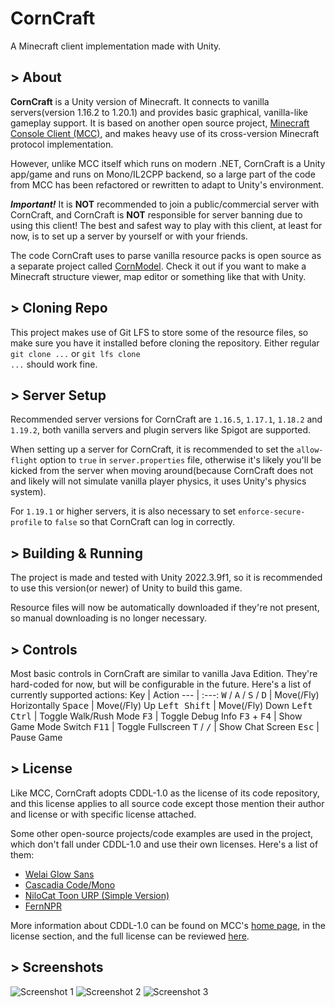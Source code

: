 # CornCraft
A Minecraft client implementation made with Unity.

## > About
__CornCraft__ is a Unity version of Minecraft. It connects to vanilla servers(version 1.16.2 to 1.20.1) and provides basic graphical, vanilla-like gameplay support. It is based on another open source project, [Minecraft Console Client (MCC)](https://github.com/MCCTeam/Minecraft-Console-Client), and makes heavy use of its cross-version Minecraft protocol implementation.

However, unlike MCC itself which runs on modern .NET, CornCraft is a Unity app/game and runs on Mono/IL2CPP backend, so a large part of the code from MCC has been refactored or rewritten to adapt to Unity's environment.

__*Important!*__ It is __NOT__ recommended to join a public/commercial server with CornCraft, and CornCraft is __NOT__ responsible for server banning due to using this client! The best and safest way to play with this client, at least for now, is to set up a server by yourself or with your friends.

The code CornCraft uses to parse vanilla resource packs is open source as a separate project called [CornModel](https://github.com/DevBobcorn/CornModel). Check it out if you want to make a Minecraft structure viewer, map editor or something like that with Unity.

## > Cloning Repo
This project makes use of Git LFS to store some of the resource files, so make sure you have it installed before cloning the repository. Either regular <code>git clone ...</code> or <code>git lfs clone ...</code> should work fine.

## > Server Setup
Recommended server versions for CornCraft are <code>1.16.5</code>, <code>1.17.1</code>, <code>1.18.2</code> and <code>1.19.2</code>, both vanilla servers and plugin servers like Spigot are supported.

When setting up a server for CornCraft, it is recommended to set the <code>allow-flight</code> option to <code>true</code> in <code>server.properties</code> file, otherwise it's likely you'll be kicked from the server when moving around(because CornCraft does not and likely will not simulate vanilla player physics, it uses Unity's physics system).

For <code>1.19.1</code> or higher servers, it is also necessary to set <code>enforce-secure-profile</code> to <code>false</code> so that CornCraft can log in correctly.

## > Building & Running
The project is made and tested with Unity 2022.3.9f1, so it is recommended to use this version(or newer) of Unity to build this game.

Resource files will now be automatically downloaded if they're not present, so manual downloading is no longer necessary.

## > Controls
Most basic controls in CornCraft are similar to vanilla Java Edition. They're hard-coded for now, but will be configurable in the future. Here's a list of currently supported actions:
Key                                                       | Action
---                                                       | :---:
<kbd>W</kbd> / <kbd>A</kbd> / <kbd>S</kbd> / <kbd>D</kbd> | Move(/Fly) Horizontally
<kbd>Space</kbd>                                          | Move(/Fly) Up
<kbd>Left Shift</kbd>                                     | Move(/Fly) Down
<kbd>Left Ctrl</kbd>                                      | Toggle Walk/Rush Mode
<kbd>F3</kbd>                                             | Toggle Debug Info
<kbd>F3</kbd> + <kbd>F4</kbd>                             | Show Game Mode Switch
<kbd>F11</kbd>                                            | Toggle Fullscreen
<kbd>T</kbd> / <kbd>/</kbd>                               | Show Chat Screen
<kbd>Esc</kbd>                                            | Pause Game

## > License
Like MCC, CornCraft adopts CDDL-1.0 as the license of its code repository, and this license applies to all source code except those mention their author and license or with specific license attached.

Some other open-source projects/code examples are used in the project, which don't fall under CDDL-1.0 and use their own licenses. Here's a list of them:
* [Welai Glow Sans](https://github.com/welai/glow-sans)
* [Cascadia Code/Mono](https://github.com/microsoft/cascadia-code)
* [NiloCat Toon URP (Simple Version)](https://github.com/ColinLeung-NiloCat/UnityURPToonLitShaderExample)
* [FernNPR](https://github.com/FernRender/FernNPR)

More information about CDDL-1.0 can be found on MCC's [home page](https://github.com/MCCTeam/Minecraft-Console-Client), in the license section, and the full license can be reviewed [here](http://opensource.org/licenses/CDDL-1.0).

## > Screenshots
![Screenshot 1](https://s2.loli.net/2022/10/23/yk9D2ejznQE5ZJa.png)
![Screenshot 2](https://s2.loli.net/2022/10/24/pLfmGiEbBOqFzTZ.png)
![Screenshot 3](https://s2.loli.net/2022/10/25/RSZK3FbOdHXkanm.png)